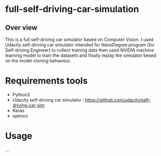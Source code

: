 # full-self-driving-car-simulation

## Over view

This is a full self-driving car simulator based on Computer Vision. 
I used Udacity self-driving car simulator intended for NanoDegree program (for Self-driving Engineer) to collect training data
then used NVIDIA machine learning model to train the datasets and finally replay the simulator besed on the model cloning behaviour.

# Requirements tools

- Python3
- Udacity self-driving car simulator :  https://github.com/udacity/self-driving-car-sim
- Keras
- opencv

# Usage

...
